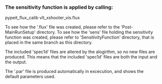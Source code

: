 ### The sensitivity function is applied by calling: 

pypeit_flux_calib vlt_xshooter_vis.flux

To see how the '.flux' file was created, please refer to the 'Post-MainRunSetup' directory.
To see how the 'sens' file holding the sensitivity function was created, please refer to 'SensitivityFunction' directory, that is placed in the same branch as this directory.

The included 'spec1d' files are altered by the alogirthm, so no new files are produced. This means that the included 'spec1d' files are both the input and the output.

The '.par' file is produced automatically in excecution, and shows the default parameters used.

